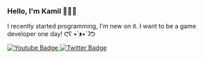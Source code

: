 ### Hello, I'm Kamil 👩🏻‍🎨

I recently started programming, I'm new on it. I want to be a game developer one day! ᕦʕ •`ᴥ•´ʔᕤ

<div id="badges">
  <a href="https://www.youtube.com/channel/UCdE3vDb8ii1T865Djec1wYA">
    <img src="https://img.shields.io/badge/YouTube-red?style=for-the-badge&logo=youtube&logoColor=white" alt="Youtube Badge"/>
  </a>
  <a href="https://twitter.com/Catnifeq">
    <img src="https://img.shields.io/badge/Twitter-blue?style=for-the-badge&logo=twitter&logoColor=white" alt="Twitter Badge"/>
  </a>
</div>

